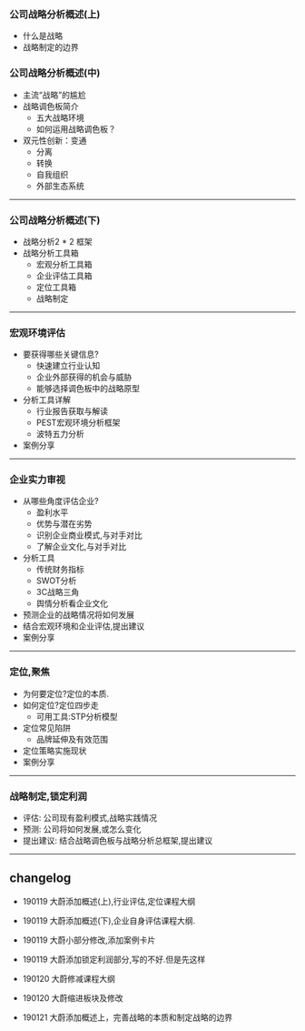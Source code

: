 ### 公司战略分析概述(上)

* 什么是战略
* 战略制定的边界


### 公司战略分析概述(中)

* 主流“战略”的尴尬
* 战略调色板简介
	- 五大战略环境
	- 如何运用战略调色板？
* 双元性创新：变通
	- 分离
	- 转换
	- 自我组织
	- 外部生态系统



---

### 公司战略分析概述(下)

* 战略分析2 * 2 框架
* 战略分析工具箱
	- 宏观分析工具箱
	- 企业评估工具箱
	- 定位工具箱
	- 战略制定

---

### 宏观环境评估

* 要获得哪些关键信息?
	- 快速建立行业认知	
	- 企业外部获得的机会与威胁
	- 能够选择调色板中的战略原型
* 分析工具详解
	- 行业报告获取与解读
	- PEST宏观环境分析框架
	- 波特五力分析
* 案例分享

---

### 企业实力审视

* 从哪些角度评估企业?
	- 盈利水平
	- 优势与潜在劣势
	- 识别企业商业模式,与对手对比
	- 了解企业文化,与对手对比
* 分析工具
	- 传统财务指标
	- SWOT分析
	- 3C战略三角
	- 舆情分析看企业文化
* 预测企业的战略情况将如何发展
* 结合宏观环境和企业评估,提出建议
* 案例分享


---

### 定位,聚焦

* 为何要定位?定位的本质.
* 如何定位?定位四步走
	- 可用工具:STP分析模型
* 定位常见陷阱
	- 品牌延伸及有效范围
* 定位策略实施现状
* 案例分享



---

### 战略制定,锁定利润

* 评估: 公司现有盈利模式,战略实践情况
* 预测: 公司将如何发展,或怎么变化
* 提出建议: 结合战略调色板与战略分析总框架,提出建议



---
## changelog

- 190119 大蔚添加概述(上),行业评估,定位课程大纲

- 190119 大蔚添加概述(下),企业自身评估课程大纲.

- 190119 大蔚小部分修改,添加案例卡片

- 190119 大蔚添加锁定利润部分,写的不好.但是先这样

- 190120 大蔚修减课程大纲

- 190120 大蔚缩进板块及修改

- 190121 大蔚添加概述上，完善战略的本质和制定战略的边界